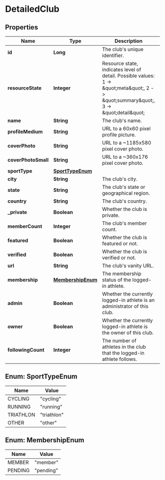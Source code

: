 
# DetailedClub

## Properties
Name | Type | Description | Notes
------------ | ------------- | ------------- | -------------
**id** | **Long** | The club&#39;s unique identifier. |  [optional]
**resourceState** | **Integer** | Resource state, indicates level of detail. Possible values: 1 -&gt; \&quot;meta\&quot;, 2 -&gt; \&quot;summary\&quot;, 3 -&gt; \&quot;detail\&quot; |  [optional]
**name** | **String** | The club&#39;s name. |  [optional]
**profileMedium** | **String** | URL to a 60x60 pixel profile picture. |  [optional]
**coverPhoto** | **String** | URL to a ~1185x580 pixel cover photo. |  [optional]
**coverPhotoSmall** | **String** | URL to a ~360x176  pixel cover photo. |  [optional]
**sportType** | [**SportTypeEnum**](#SportTypeEnum) |  |  [optional]
**city** | **String** | The club&#39;s city. |  [optional]
**state** | **String** | The club&#39;s state or geographical region. |  [optional]
**country** | **String** | The club&#39;s country. |  [optional]
**_private** | **Boolean** | Whether the club is private. |  [optional]
**memberCount** | **Integer** | The club&#39;s member count. |  [optional]
**featured** | **Boolean** | Whether the club is featured or not. |  [optional]
**verified** | **Boolean** | Whether the club is verified or not. |  [optional]
**url** | **String** | The club&#39;s vanity URL. |  [optional]
**membership** | [**MembershipEnum**](#MembershipEnum) | The membership status of the logged-in athlete. |  [optional]
**admin** | **Boolean** | Whether the currently logged-in athlete is an administrator of this club. |  [optional]
**owner** | **Boolean** | Whether the currently logged-in athlete is the owner of this club. |  [optional]
**followingCount** | **Integer** | The number of athletes in the club that the logged-in athlete follows. |  [optional]


<a name="SportTypeEnum"></a>
## Enum: SportTypeEnum
Name | Value
---- | -----
CYCLING | &quot;cycling&quot;
RUNNING | &quot;running&quot;
TRIATHLON | &quot;triathlon&quot;
OTHER | &quot;other&quot;


<a name="MembershipEnum"></a>
## Enum: MembershipEnum
Name | Value
---- | -----
MEMBER | &quot;member&quot;
PENDING | &quot;pending&quot;



